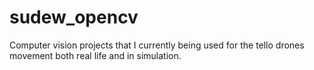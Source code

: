 # sudew_opencv
Computer vision projects that I currently being used for the tello drones movement both real life and in simulation.
